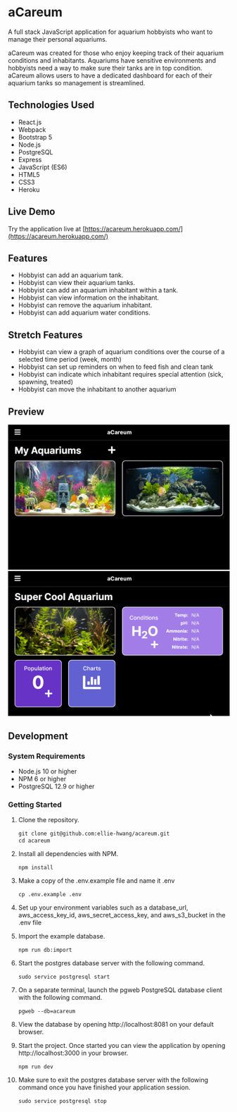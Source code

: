 # aCareum

A full stack JavaScript application for aquarium hobbyists who want to manage their personal aquariums.

aCareum was created for those who enjoy keeping track of their aquarium conditions and inhabitants. Aquariums have sensitive environments and hobbyists need a way to make sure their tanks are in top condition. aCareum allows users to have a dedicated dashboard for each of their aquarium tanks so management is streamlined.
## Technologies Used

- React.js
- Webpack
- Bootstrap 5
- Node.js
- PostgreSQL
- Express
- JavaScript (ES6)
- HTML5
- CSS3
- Heroku

## Live Demo

Try the application live at [https://acareum.herokuapp.com/](https://acareum.herokuapp.com/)

## Features

- Hobbyist can add an aquarium tank.
- Hobbyist can view their aquarium tanks.
- Hobbyist can add an aquarium inhabitant within a tank.
- Hobbyist can view information on the inhabitant.
- Hobbyist can remove the aquarium inhabitant.
- Hobbyist can add aquarium water conditions.

## Stretch Features

- Hobbyist can view a graph of aquarium conditions over the course of a selected time period (week, month)
- Hobbyist can set up reminders on when to feed fish and clean tank
- Hobbyist can indicate which inhabitant requires special attention (sick, spawning, treated)
- Hobbyist can move the inhabitant to another aquarium
## Preview

![acareum-01](assets/acareum-01.gif)
![acareum-02](assets/acareum-02.gif)

## Development

### System Requirements

- Node.js 10 or higher
- NPM 6 or higher
- PostgreSQL 12.9 or higher

### Getting Started

1. Clone the repository.

    ```shell
    git clone git@github.com:ellie-hwang/acareum.git
    cd acareum
    ```

1. Install all dependencies with NPM.

    ```shell
    npm install
    ```

1. Make a copy of the .env.example file and name it .env

    ```shell
    cp .env.example .env
    ```

1. Set up your environment variables such as a database_url, aws_access_key_id, aws_secret_access_key, and aws_s3_bucket in the .env file

1. Import the example database.

    ```shell
    npm run db:import
    ```

1. Start the postgres database server with the following command.

    ```shell
    sudo service postgresql start
    ```

1. On a separate terminal, launch the pgweb PostgreSQL database client with the following command.

    ```shell
    pgweb --db=acareum
    ```

1. View the database by opening http://localhost:8081 on your default browser.

1. Start the project. Once started you can view the application by opening http://localhost:3000 in your browser.

    ```shell
    npm run dev
    ```

1. Make sure to exit the postgres database server with the following command once you have finished your application session.

    ```shell
    sudo service postgresql stop
    ```
